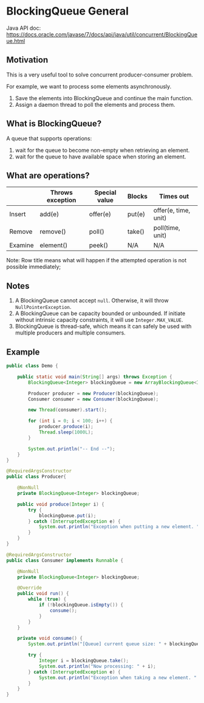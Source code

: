 # BlockingQueue General
Java API doc: https://docs.oracle.com/javase/7/docs/api/java/util/concurrent/BlockingQueue.html

## Motivation
This is a very useful tool to solve concurrent producer-consumer problem.

For example, we want to process some elements asynchronously.
1. Save the elements into BlockingQueue and continue the main function.
2. Assign a daemon thread to poll the elements and process them.

## What is BlockingQueue?
A queue that supports operations:
1. wait for the queue to become non-empty when retrieving an element.
2. wait for the queue to have available space when storing an element.

## What are operations?
|         | Throws exception | Special value | Blocks | Times out            |
|---------|------------------|---------------|--------|----------------------|
| Insert  | add(e)           | offer(e)      | put(e) | offer(e, time, unit) |
| Remove  | remove()         | poll()        | take() | poll(time, unit)     |
| Examine | element()        | peek()        | N/A    | N/A                  |

Note: Row title means what will happen if the attempted operation is not possible immediately; 

## Notes
1. A BlockingQueue cannot accept `null`. Otherwise, it will throw `NullPointerException`.
2. A BlockingQueue can be capacity bounded or unbounded.
   If initiate without intrinsic capacity constraints, it will use `Integer.MAX_VALUE`.
3. BlockingQueue is thread-safe, which means it can safely be used with multiple producers and multiple consumers.

## Example
```java
public class Demo {

    public static void main(String[] args) throws Exception {
        BlockingQueue<Integer> blockingQueue = new ArrayBlockingQueue<Integer>(1000);

        Producer producer = new Producer(blockingQueue);
        Consumer consumer = new Consumer(blockingQueue);

        new Thread(consumer).start();

        for (int i = 0; i < 100; i++) {
            producer.produce(i);
            Thread.sleep(1000L);
        }

        System.out.println("-- End --");
    }
}

@RequiredArgsConstructor
public class Producer{

    @NonNull
    private BlockingQueue<Integer> blockingQueue;

    public void produce(Integer i) {
        try {
            blockingQueue.put(i);
        } catch (InterruptedException e) {
            System.out.println("Exception when putting a new element. " + e);
        }
    }
}

@RequiredArgsConstructor
public class Consumer implements Runnable {

    @NonNull
    private BlockingQueue<Integer> blockingQueue;

    @Override
    public void run() {
        while (true) {
            if (!blockingQueue.isEmpty()) {
                consume();
            }
        }
    }

    private void consume() {
        System.out.println("[Queue] current queue size: " + blockingQueue.size());

        try {
            Integer i = blockingQueue.take();
            System.out.println("Now processing: " + i);
        } catch (InterruptedException e) {
            System.out.println("Exception when taking a new element. " + e);
        }
    }
}
```
